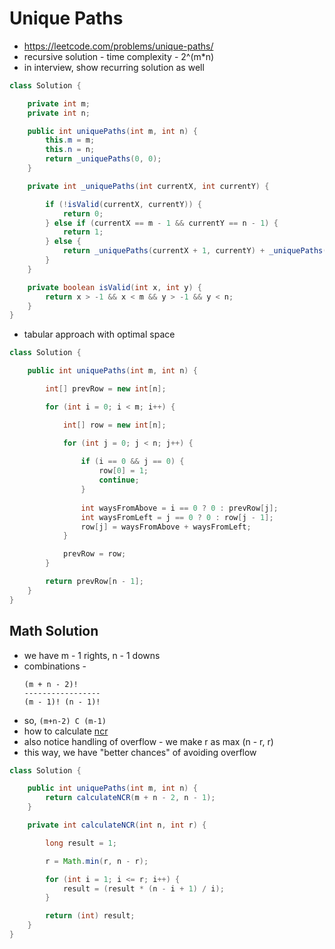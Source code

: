 # Unique Paths

- https://leetcode.com/problems/unique-paths/
- recursive solution - time complexity - 2^(m*n)
- in interview, show recurring solution as well

```java
class Solution {

    private int m;
    private int n;

    public int uniquePaths(int m, int n) {
        this.m = m;
        this.n = n;
        return _uniquePaths(0, 0);
    }

    private int _uniquePaths(int currentX, int currentY) {

        if (!isValid(currentX, currentY)) {
            return 0;
        } else if (currentX == m - 1 && currentY == n - 1) {
            return 1;
        } else {
            return _uniquePaths(currentX + 1, currentY) + _uniquePaths(currentX, currentY + 1);
        }
    }

    private boolean isValid(int x, int y) {
        return x > -1 && x < m && y > -1 && y < n;
    }
}
```

- tabular approach with optimal space

```java
class Solution {

    public int uniquePaths(int m, int n) {

        int[] prevRow = new int[n];

        for (int i = 0; i < m; i++) {

            int[] row = new int[n];

            for (int j = 0; j < n; j++) {
                
                if (i == 0 && j == 0) {
                    row[0] = 1;
                    continue;
                }
                
                int waysFromAbove = i == 0 ? 0 : prevRow[j];
                int waysFromLeft = j == 0 ? 0 : row[j - 1];
                row[j] = waysFromAbove + waysFromLeft;
            }

            prevRow = row;
        }

        return prevRow[n - 1];
    }
}
```

## Math Solution

- we have m - 1 rights, n - 1 downs
- combinations - 
  ```
  (m + n - 2)!
  -----------------
  (m - 1)! (n - 1)!
  ```
- so, `(m+n-2) C (m-1)`
- how to calculate [ncr](../../Step%203:%20Solve%20Problems%20on%20Arrays/Step%203.3:%20Hard/Pascal's%20Triangle.md)
- also notice handling of overflow - we make r as max (n - r, r)
- this way, we have "better chances" of avoiding overflow

```java
class Solution {

    public int uniquePaths(int m, int n) {
        return calculateNCR(m + n - 2, n - 1);
    }

    private int calculateNCR(int n, int r) {

        long result = 1;

        r = Math.min(r, n - r);

        for (int i = 1; i <= r; i++) {
            result = (result * (n - i + 1) / i);
        }

        return (int) result;
    }
}
```

